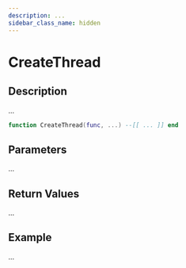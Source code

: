 ```yaml
---
description: ...
sidebar_class_name: hidden
---
```


# CreateThread

## Description

...

```lua
function CreateThread(func, ...) --[[ ... ]] end
```

## Parameters

...

## Return Values

...

## Example

...


